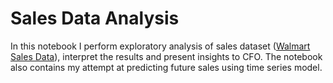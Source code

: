 # Sales Data Analysis

In this notebook I perform exploratory analysis of sales dataset ([Walmart Sales Data](https://www.kaggle.com/c/walmart-recruiting-store-sales-forecasting/data?select=features.csv.zip)), interpret the results and present insights to CFO. The notebook also contains my attempt at predicting future sales using time series model.
